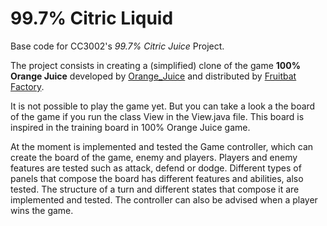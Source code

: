 <!-- 1.0.3-b1 -->
# 99.7% Citric Liquid

Base code for CC3002's *99.7% Citric Juice* Project.

The project consists in creating a (simplified) clone of the game **100% Orange Juice**
developed by [Orange_Juice](http://daidai.moo.jp) and distributed by 
[Fruitbat Factory](https://fruitbatfactory.com).

It is not possible to play the game yet. But you can take a look a the board of the game if you run the class View
in the View.java file. This board is inspired in the training board in 100% Orange Juice game.


At the moment is implemented and tested the Game controller, which can create the board of the game, enemy and players.
Players and enemy features are tested such as attack, defend or dodge.
Different types of panels that compose the board has different features and abilities, also tested.
The structure of a turn and different states that compose it are implemented and tested. 
The controller can also be advised when a player wins the game. 
